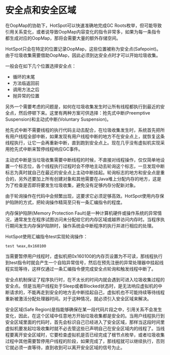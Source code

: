 # 安全点和安全区域

在OopMap的协助下，HotSpot可以快速准确地完成GC Roots枚举，但可能导致引用关系变化，或者说导致OopMap内容变化的指令非常多，如果为每一条指令都生成对应的OopMap，那将会需要大量的额外存储空间。

HotSpot只会在特定的位置记录OopMap，这些位置被称为安全点(Safepoint)。由于垃圾收集需要借助OopMap，因此必须到达安全点时才可以开始垃圾收集。

一般会在如下几个位置选择安全点：

- 循环的末尾
- 方法临返回前
- 调用方法之后
- 抛异常的位置

另外一个需要考虑的问题是，如何在垃圾收集发生时让所有线程都执行到最近的安全点，然后停顿下来。这里有两种方案可供选择：抢先式中断(Preemptive Suspension)和主动式中断(Voluntary Suspension)。

抢先式中断不需要线程的执行代码主动去配合，在垃圾收集发生时，系统首先把所有用户线程全部中断，如果发现有用户线程中断的地方不在安全点上，就恢复这条线程执行，让它一会再重新中断，直到跑到安全点上。现在几乎没有虚拟机实现采用抢先式中断来暂停线程响应GC事件。

主动式中断是当垃圾收集需要中断线程的时候，不直接对线程操作，仅仅简单地设置一个标志位，各个线程执行过程时会不停地主动去轮询这个标志，一旦发现中断标志为真时就自己在最近的安全点上主动中断挂起。轮询标志的地方和安全点是重合的，另外还要加上所有创建对象和其他需要在Java堆上分配内存的地方，这是为了检查是否即将要发生垃圾收集，避免没有足够内存分配新对象。

由于轮询操作在代码中会频繁出现，这要求它必须足够高效。HotSpot使用内存保护陷阱的方式，把轮询操作精简至只有一条汇编指令的程度。

内存保护陷阱(Memory Protection Fault)是一种计算机硬件或操作系统的异常情况，通常发生在程序试图访问未分配给它的内存区域或越界访问内存时。当程序执行期间发生内存保护陷阱时，操作系统会中断程序的执行并进行相应的处理。

HotSpot使用汇编指令test实现轮询操作：

```
test %eax,0x160100
```

当需要暂停用户线程时，虚拟机把0x160100的内存页设置为不可读，那线程执行到test指令时就会产生一个自陷异常信号，然后在预先注册的异常处理器中挂起线程实现等待，这样仅通过一条汇编指令便完成安全点轮询和触发线程中断了。

安全点机制保证了程序执行时，在不太长的时间内就会遇到可进入垃圾收集过程的安全点。但是当用户线程处于Sleep或者Blocked状态时，是无法响应虚拟机的中断请求的，不能再走到安全的地方去中断挂起自己，虚拟机也不可能持续等待线程重新被激活分配处理器时间。对于这种情况，就必须引入安全区域来解决。

安全区域(Safe Region)是指能够确保在某一段代码片段之中，引用关系不会发生变化，因此，在这个区域中任意地方开始垃圾收集都是安全的。当用户线程执行到安全区域里面的代码时，首先会标识自己已经进入了安全区域，那样当这段时间里虚拟机要发起垃圾收集时就不必去管这些已声明自己在安全区域内的线程了。当线程要离开安全区域时，它要检查虚拟机是否已经完成了根节点枚举，或者垃圾收集过程中其他需要暂停用户线程的阶段，如果完成了，那线程就可以继续执行，否则它就必须一直等待，直到收到可以离开安全区域的信号为止。
